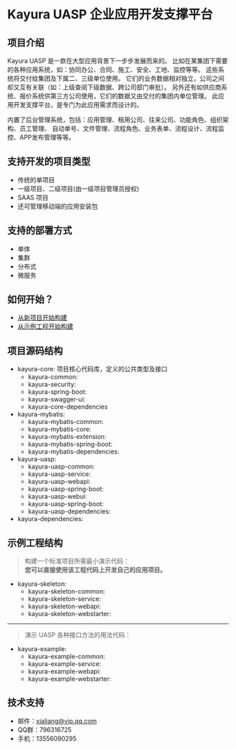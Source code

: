 # Kayura UASP 企业应用开发支撑平台

## 项目介绍

Kayura UASP 是一款在大型应用背景下一步步发展而来的。
比如在某集团下需要的各种应用系统，如：协同办公、合同、施工、安全、工地、监控等等。
这些系统将交付给集团及下属二、三级单位使用。
它们的业务数据相对独立，公司之间却又互有关联（如：上级查阅下级数据、跨公司部门审批）。
另外还有如供应商系统、报价系统供第三方公司使用，它们的数据又由交付的集团内单位管理。
此应用开发支撑平台，是专门为此应用需求而设计的。

内置了后台管理系统，包括：应用管理、租用公司、往来公司、功能角色、组织架构、员工管理、
自动单号、文件管理、流程角色、业务表单、流程设计、流程监控、APP发布管理等等。

## 支持开发的项目类型

- 传统的单项目
- 一级项目、二级项目(由一级项目管理员授权)
- SAAS 项目
- 还可管理移动端的应用安装包

## 支持的部署方式

- 单体
- 集群
- 分布式
- 微服务

## 如何开始？

- [从新项目开始构建](help-doc/new-project.md)
- [从示例工程开始构建](kayura-skeleton)

## 项目源码结构

- kayura-core: 项目核心代码库，定义的公共类型及接口
  - kayura-common:
  - kayura-security:
  - kayura-spring-boot:
  - kayura-swagger-ui:
  - kayura-core-dependencies
- kayura-mybatis:
  - kayura-mybatis-common:
  - kayura-mybatis-core:
  - kayura-mybatis-extension:
  - kayura-mybatis-spring-boot:
  - kayura-mybatis-dependencies:
- kayura-uasp:
  - kayura-uasp-common:
  - kayura-uasp-service:
  - kayura-uasp-webapi:
  - kayura-uasp-spring-boot:
  - kayura-uasp-webui:
  - kayura-uasp-spring-boot:
  - kayura-uasp-dependencies:
- kayura-dependencies:

## 示例工程结构

> 构建一个标准项目所需最小演示代码：  
> **您可以直接使用该工程代码上开发自己的应用项目。**

- kayura-skeleton:
  - kayura-skeleton-common:
  - kayura-skeleton-service:
  - kayura-skeleton-webapi:
  - kayura-skeleton-webstarter:

---

> 演示 UASP 各种接口方法的用法代码：

- kayura-example:
  - kayura-example-common:
  - kayura-example-service:
  - kayura-example-webapi:
  - kayura-example-webstarter:

## 技术支持

- 邮件：xialiang@vip.qq.com
- QQ群：796316725
- 手机：13556090295